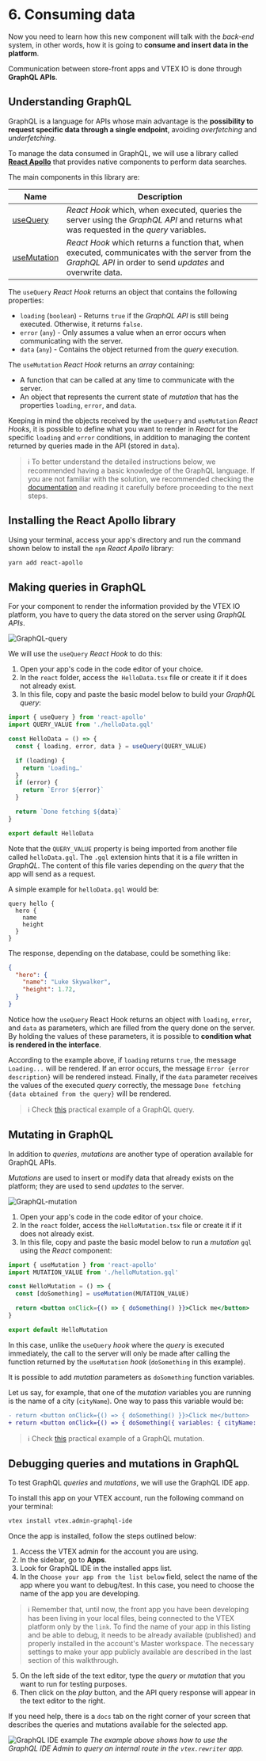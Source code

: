 # 6. Consuming data

Now you need to learn how this new component will talk with the *back-end* system, in other words, how it is going to **consume and insert data in the platform**. 

Communication between store-front apps and VTEX IO is done through **GraphQL APIs**.

## Understanding GraphQL

GraphQL is a language for APIs whose main advantage is the **possibility to request specific data through a single endpoint**, avoiding *overfetching* and *underfetching*.

To manage the data consumed in GraphQL, we will use a library called [**React Apollo**](https://www.npmjs.com/package/react-apollo) that provides native components to perform data searches.

The main components in this library are:

| Name | Description |
|-----|-----|
|[useQuery](https://www.apollographql.com/docs/react/data/queries/) | *React Hook* which, when executed, queries the server using the *GraphQL API* and returns what was requested in the *query* variables. | 
|[useMutation](https://www.apollographql.com/docs/react/data/mutations/) | *React Hook* which returns a function that, when executed, communicates with the server from the *GraphQL API* in order to send *updates* and overwrite data. |

The `useQuery` *React Hook* returns an object that contains the following properties:

 - `loading` (`boolean`) - Returns `true` if the *GraphQL API* is still being executed. Otherwise, it returns `false`.
 - `error` (`any`) - Only assumes a value when an error occurs when communicating with the server.
 - `data` (`any`) - Contains the object returned from the *query* execution.

The `useMutation` *React Hook* returns an *array* containing:

- A function that can be called at any time to communicate with the server.
- An object that represents the current state of *mutation* that has the properties `loading`, `error`, and `data`.

Keeping in mind the objects received by the `useQuery` and `useMutation` *React Hooks*, it is possible to define what you want to render in *React* for the specific `loading` and `error` conditions, in addition to managing the content returned by queries made in the API (stored in `data`).

>ℹ️ To better understand the detailed instructions below, we recommended having a basic knowledge of the GraphQL language. If you are not familiar with the solution, we recommended checking the [documentation](https://graphql.org/learn/) and reading it carefully before proceeding to the next steps.

## Installing the React Apollo library

Using your terminal, access your app's directory and run the command shown below to install the `npm` *React Apollo* library: 

```sh
yarn add react-apollo
```

## Making queries in GraphQL

For your component to render the information provided by the VTEX IO platform, you have to query the data stored on the server using *GraphQL APIs*.

![GraphQL-query](https://github.com/vtex-apps/io-documentation/blob/master/docs/en/GettingStarted/develop-storefront-apps-using-react-and-vtex-io/assets/consuming-data-1.png?raw=true)

We will use the `useQuery` *React Hook* to do this:

1. Open your app's code in the code editor of your choice.
2. In the `react` folder, access the` HelloData.tsx` file or create it if it does not already exist.
3. In this file, copy and paste the basic model below to build your *GraphQL query*:

```jsx
import { useQuery } from 'react-apollo'
import QUERY_VALUE from './helloData.gql'

const HelloData = () => {
  const { loading, error, data } = useQuery(QUERY_VALUE)

  if (loading) {
    return 'Loading…'
  }
  if (error) {
    return `Error ${error}`
  }

  return `Done fetching ${data}`
}

export default HelloData
```

Note that the `QUERY_VALUE` property is being imported from another file called `helloData.gql`. The `.gql` extension hints that it is a file written in *GraphQL*. The content of this file varies depending on the *query* that the app will send as a request.

A simple example for `helloData.gql` would be:

```gql
query hello {
  hero {
    name  
    height
  }
}
```

The response, depending on the database, could be something like:

```json
{
  "hero": {
    "name": "Luke Skywalker",
    "height": 1.72,
  }
}
```

Notice how the `useQuery` React Hook returns an object with `loading`, `error`, and `data` as parameters, which are filled from the query done on the server. By holding the values of these parameters, it is possible to **condition what is rendered in the interface**.

According to the example above, if `loading` returns `true`, the message `Loading...` will be rendered. If an error occurs, the message `Error {error description}` will be rendered instead. Finally, if the `data` parameter receives the values of the executed *query* correctly, the message `Done fetching {data obtained from the query}` will be rendered.

>ℹ️ Check [this](https://www.apollographql.com/docs/react/data/queries/) practical example of a GraphQL query.


## Mutating in GraphQL

In addition to *queries*, *mutations* are another type of operation available for GraphQL APIs. 

*Mutations* are used to insert or modify data that already exists on the platform; they are used to send *updates* to the server.

![GraphQL-mutation](https://github.com/vtex-apps/io-documentation/blob/master/docs/en/GettingStarted/develop-storefront-apps-using-react-and-vtex-io/assets/consuming-data-2.png?raw=true)

1. Open your app's code in the code editor of your choice.
2. In the `react` folder, access the `HelloMutation.tsx` file or create it if it does not already exist.
3. In this file, copy and paste the basic model below to run a *mutation* `gql` using the *React* component:

```jsx
import { useMutation } from 'react-apollo'
import MUTATION_VALUE from './helloMutation.gql'

const HelloMutation = () => {
  const [doSomething] = useMutation(MUTATION_VALUE)

  return <button onClick={() => { doSomething() }}>Click me</button>
}

export default HelloMutation
```

In this case, unlike the `useQuery` *hook* where the *query* is executed immediately, the call to the server will only be made after calling the function returned by the `useMutation` *hook* (`doSomething` in this example).

It is possible to add *mutation* parameters as `doSomething` function variables.

Let us say, for example, that one of the *mutation* variables you are running is the name of a city (`cityName`). One way to pass this variable would be:

```diff
- return <button onClick={() => { doSomething() }}>Click me</button>
+ return <button onClick={() => { doSomething({ variables: { cityName: 'Rio' ) }}>Click me</button>
```

>ℹ️ Check [this](https://www.apollographql.com/docs/react/data/mutations/) practical example of a GraphQL mutation.


## Debugging queries and mutations in GraphQL

To test GraphQL *queries* and *mutations*, we will use the GraphQL IDE app.

To install this app on your VTEX account, run the following command on your terminal:

```sh
vtex install vtex.admin-graphql-ide
```

Once the app is installed, follow the steps outlined below:

1. Access the VTEX admin for the account you are using.
2. In the sidebar, go to **Apps**.
3. Look for GraphQL IDE in the installed apps list.
4. In the `Choose your app from the list below` field, select the name of the app where you want to debug/test. In this case, you need to choose the name of the app you are developing. 

>ℹ️ Remember that, until now, the front app you have been developing has been living in your local files, being connected to the VTEX platform only by the `link`. To find the name of your app in this listing and be able to debug, it needs to be already available (published) and properly installed in the account's Master workspace. The necessary settings to make your app publicly available are described in the last section of this walkthrough.


5. On the left side of the text editor, type the *query* or *mutation* that you want to run for testing purposes. 
6. Then click on the *play* button, and the API query response will appear in the text editor to the right. 

If you need help, there is a `docs` tab on the right corner of your screen that describes the queries and mutations available for the selected app.

![GraphQL IDE example](https://camo.githubusercontent.com/7e7dc6c6c4463c904d1442fca59730dbc2d24082/68747470733a2f2f692e696d6775722e636f6d2f68734d747843322e706e67)
*The example above shows how to use the GraphQL IDE Admin to query an internal route in the `vtex.rewriter` app.*
